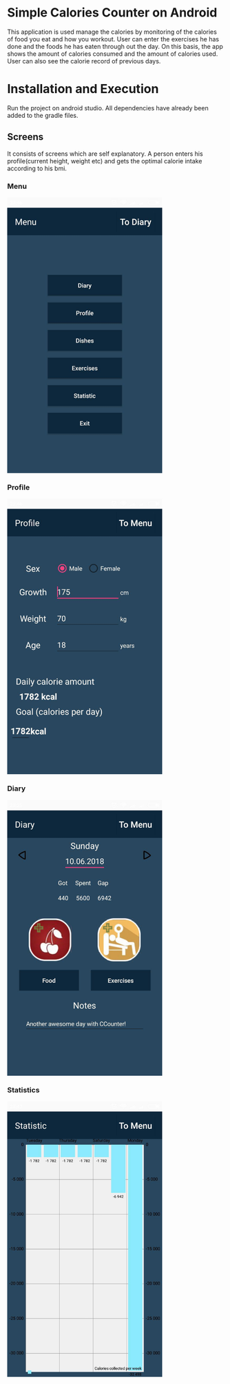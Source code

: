 # Simple Calories Counter on Android

This application is used manage the calories by monitoring of the calories of food you eat and how you workout. User can enter the exercises he has done and the foods he has eaten through out the day. On this basis, the app shows the amount of calories consumed and the amount of calories used. User can also see the calorie record of previous days. 


# Installation and Execution

Run the project on android studio. All dependencies have already been added to the gradle files.


## Screens 

It consists of screens which are self explanatory. A person enters his profile(current height, weight etc) and gets the optimal calorie intake according to his bmi. 

### Menu

<a href="url"><img src="https://github.com/VladNamik/android_calorie_counter/blob/master/screenshots/menu.jpg?raw=true" align="center" height="640" width="360"></a>

### Profile

<a href="url"><img src="https://github.com/VladNamik/android_calorie_counter/blob/master/screenshots/profile.jpg?raw=true" align="center" height="640" width="360"></a>

### Diary

<a href="url"><img src="https://github.com/VladNamik/android_calorie_counter/blob/master/screenshots/diary.jpg?raw=true" align="center" height="640" width="360"></a>

### Statistics

<a href="url"><img src="https://github.com/VladNamik/android_calorie_counter/blob/master/screenshots/statistics.jpg?raw=true" align="center" height="640" width="360"></a>
